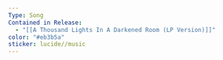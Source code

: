 ```yaml
---
Type: Song
Contained in Release:
  - "[[A Thousand Lights In A Darkened Room (LP Version)]]"
color: "#eb3b5a"
sticker: lucide//music
---
```

